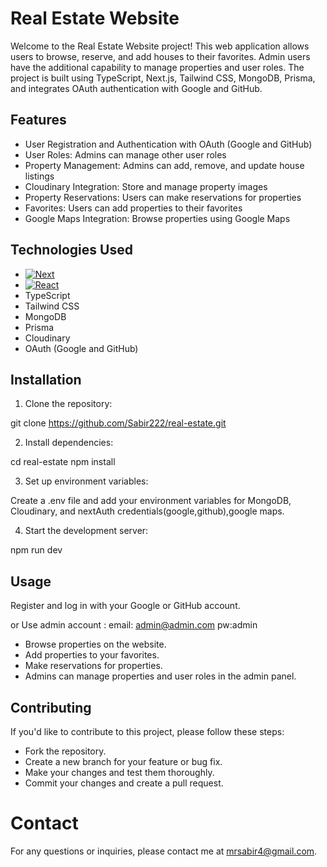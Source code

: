 # Real Estate Website

Welcome to the Real Estate Website project! This web application allows users to browse, reserve, and add houses to their favorites. Admin users have the additional capability to manage properties and user roles. The project is built using TypeScript, Next.js, Tailwind CSS, MongoDB, Prisma, and integrates OAuth authentication with Google and GitHub.

## Features

- User Registration and Authentication with OAuth (Google and GitHub)
- User Roles: Admins can manage other user roles
- Property Management: Admins can add, remove, and update house listings
- Cloudinary Integration: Store and manage property images
- Property Reservations: Users can make reservations for properties
- Favorites: Users can add properties to their favorites
- Google Maps Integration: Browse properties using Google Maps

## Technologies Used

- [![Next][Next.js]][Next-url]
- [![React][React.js]][React-url]
- TypeScript
- Tailwind CSS
- MongoDB
- Prisma
- Cloudinary
- OAuth (Google and GitHub)

## Installation

1. Clone the repository:

git clone <https://github.com/Sabir222/real-estate.git>

2. Install dependencies:

cd real-estate
npm install

3. Set up environment variables:

Create a .env file and add your environment variables for MongoDB, Cloudinary, and nextAuth credentials(google,github),google maps.

4. Start the development server:

npm run dev

## Usage

Register and log in with your Google or GitHub account.

or Use admin account : email: admin@admin.com pw:admin

- Browse properties on the website.
- Add properties to your favorites.
- Make reservations for properties.
- Admins can manage properties and user roles in the admin panel.

## Contributing

If you'd like to contribute to this project, please follow these steps:

- Fork the repository.
- Create a new branch for your feature or bug fix.
- Make your changes and test them thoroughly.
- Commit your changes and create a pull request.

# Contact

For any questions or inquiries, please contact me at mrsabir4@gmail.com.

[Next.js]: https://img.shields.io/badge/next.js-000000?style=for-the-badge&logo=nextdotjs&logoColor=white
[Next-url]: https://nextjs.org/
[React.js]: https://img.shields.io/badge/React-20232A?style=for-the-badge&logo=react&logoColor=61DAFB
[React-url]: https://reactjs.org/
